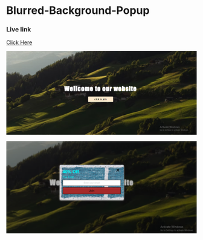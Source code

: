 # Blurred-Background-Popup
### Live link

[Click Here](https://chayan999.github.io/Blurred-Background-Popup/)

![screenShot](img/screenshot2.PNG)

![screenShot](img/screenShort1.PNG)

